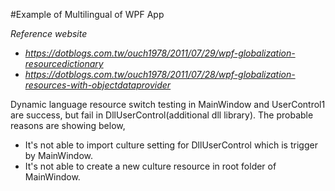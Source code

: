 #Example of Multilingual of WPF App

*Reference website*
* *https://dotblogs.com.tw/ouch1978/2011/07/29/wpf-globalization-resourcedictionary*
* *https://dotblogs.com.tw/ouch1978/2011/07/28/wpf-globalization-resources-with-objectdataprovider*

Dynamic language resource switch testing in MainWindow and UserControl1 are success, but fail in DllUserControl(additional dll library).
The probable reasons are showing below,

* It's not able to import culture setting for DllUserControl which is trigger by MainWindow.
* It's not able to create a new culture resource in root folder of MainWindow.
